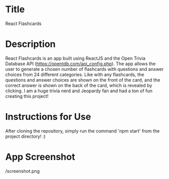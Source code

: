 # Title
React Flashcards

# Description
React Flashcards is an app built using ReactJS and the Open Trivia Database API (https://opentdb.com/api_config.php). The app allows the user to generate a chosen number of flashcards with questions and answer choices from 24 different categories. Like with any flashcards, the questions and answer choices are shown on the front of the card, and the correct answer is shown on the back of the card, which is revealed by clicking. I am a huge trivia nerd and Jeopardy fan and had a ton of fun creating this project!

# Instructions for Use
After cloning the repository, simply run the command 'npm start' from the project directory! :)

# App Screenshot
/screenshot.png
